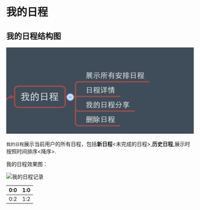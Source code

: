 # 我的日程

## 我的日程结构图

![我的日程](我的日程2.png)


```我的日程```展示当前用户的所有日程，包括**新日程**<未完成的日程>,**历史日程**,展示时按照时间排序<降序>.



我的日程效果图：


![我的日程记录](我的日程记录1.png)



| 0:0 | 1:0 |
| -- | -- |
| 0:2 | 1:2 |
